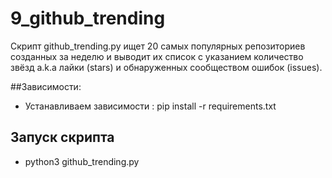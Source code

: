 # 9_github_trending

Скрипт github_trending.py ищет 20 самых популярных репозиториев созданных за
неделю и выводит их список с указанием количество звёзд a.k.a лайки (stars) и 
обнаруженных сообществом ошибок (issues).

##Зависимости:
* Устанавливаем зависимости : pip install -r requirements.txt

## Запуск скрипта
* python3 github_trending.py